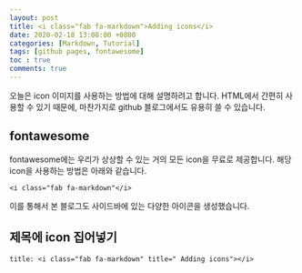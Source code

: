 ```yaml
---
layout: post
title: <i class="fab fa-markdown">Adding icons</i>
date: 2020-02-18 13:08:00 +0800
categories: [Markdown, Tutorial]
tags: [github pages, fontawesome]
toc : true
comments: true
---
```


오늘은 icon 이미지를 사용하는 방법에 대해 설명하려고 합니다.
HTML에서 간편히 사용할 수 있기 때문에, 마찬가지로 github 블로그에서도 유용히 쓸 수 있습니다.

## fontawesome
fontawesome에는 우리가 상상할 수 있는 거의 모든 icon을 무료로 제공합니다.
해당 icon을 사용하는 방법은 아래와 같습니다.
```
<i class="fab fa-markdown"</i>
```

이를 통해서 본 블로그도 사이드바에 있는 다양한 아이콘을 생성했습니다.


## 제목에 icon 집어넣기
```
title: <i class="fab fa-markdown" title=" Adding icons"></i>
```
